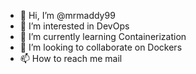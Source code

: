 - 👋 Hi, I’m @mrmaddy99
- 👀 I’m interested in DevOps
- 🌱 I’m currently learning Containerization
- 💞️ I’m looking to collaborate on Dockers
- 📫 How to reach me mail

<!---
mrmaddy99/mrmaddy99 is a ✨ special ✨ repository because its `README.md` (this file) appears on your GitHub profile.
You can click the Preview link to take a look at your changes.
--->
